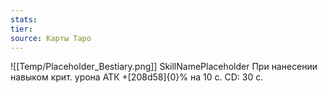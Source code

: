 ```yaml
---
stats: 
tier: 
source: Карты Таро
---
```

![[Temp/Placeholder_Bestiary.png]]
SkillNamePlaceholder
При нанесении навыком крит. урона АТК +[208d58]{0}% на 10 с. CD: 30 с.
